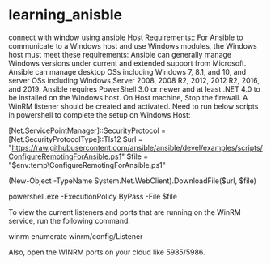# learning_anisble
connect with window using ansible
Host Requirements::
For Ansible to communicate to a Windows host and use Windows modules, the Windows host must meet these requirements:
Ansible can generally manage Windows versions under current and extended support from Microsoft. 
Ansible can manage desktop OSs including Windows 7, 8.1, and 10, and server OSs including Windows Server 2008, 2008 R2, 2012, 2012 R2, 2016, and 2019.
Ansible requires PowerShell 3.0 or newer and at least .NET 4.0 to be installed on the Windows host.
On Host machine, Stop the firewall.
A WinRM listener should be created and activated. Need to run below scripts in powershell to complete the setup on Windows Host:

[Net.ServicePointManager]::SecurityProtocol = [Net.SecurityProtocolType]::Tls12
$url = "https://raw.githubusercontent.com/ansible/ansible/devel/examples/scripts/ConfigureRemotingForAnsible.ps1"
$file = "$env:temp\ConfigureRemotingForAnsible.ps1"

(New-Object -TypeName System.Net.WebClient).DownloadFile($url, $file)

powershell.exe -ExecutionPolicy ByPass -File $file

To view the current listeners and ports that are running on the WinRM service, run the following command:

winrm enumerate winrm/config/Listener

Also, open the WINRM ports on your cloud like 5985/5986. 
